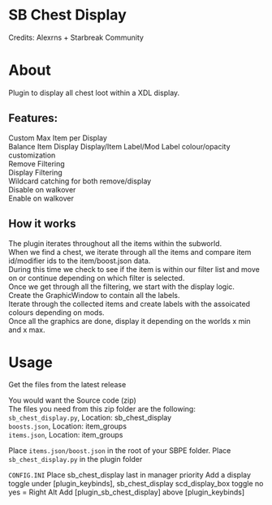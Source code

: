 # SB Chest Display
Credits: Alexrns + Starbreak Community

# About
Plugin to display all chest loot within a XDL display.

## Features:  
Custom Max Item per Display  
Balance Item Display
Display/Item Label/Mod Label colour/opacity customization  
Remove Filtering  
Display Filtering  
Wildcard catching for both remove/display  
Disable on walkover  
Enable on walkover  

## How it works
The plugin iterates throughout all the items within the subworld.  
When we find a chest, we iterate through all the items and compare item id/modifier ids to the item/boost.json data.  
During this time we check to see if the item is within our filter list and move on or continue depending on which filter is selected.  
Once we get through all the filtering, we start with the display logic.  
Create the GraphicWindow to contain all the labels.  
Iterate through the collected items and create labels with the assoicated colours depending on mods.  
Once all the graphics are done, display it depending on the worlds x min and x max.  

# Usage
Get the files from the latest release

You would want the Source code (zip)  
The files you need from this zip folder are the following:  
`sb_chest_display.py`, Location: sb_chest_display  
`boosts.json`, Location: item_groups  
`items.json`, Location: item_groups  

Place `items.json/boost.json` in the root of your SBPE folder.
Place `sb_chest_display.py` in the plugin folder

`CONFIG.INI`
Place sb_chest_display last in manager priority
Add a display toggle under [plugin_keybinds], sb_chest_display scd_display_box toggle no yes = Right Alt
Add [plugin_sb_chest_display] above [plugin_keybinds]